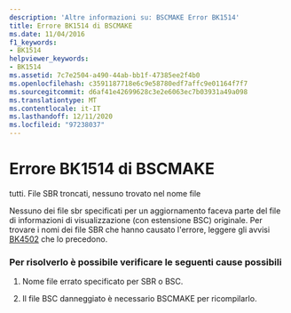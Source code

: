 ```yaml
---
description: 'Altre informazioni su: BSCMAKE Error BK1514'
title: Errore BK1514 di BSCMAKE
ms.date: 11/04/2016
f1_keywords:
- BK1514
helpviewer_keywords:
- BK1514
ms.assetid: 7c7e2504-a490-44ab-bb1f-47385ee2f4b0
ms.openlocfilehash: c3591187718e6c9e58780edf7affc9e01164f7f7
ms.sourcegitcommit: d6af41e42699628c3e2e6063ec7b03931a49a098
ms.translationtype: MT
ms.contentlocale: it-IT
ms.lasthandoff: 12/11/2020
ms.locfileid: "97238037"
---
```

# <a name="bscmake-error-bk1514"></a>Errore BK1514 di BSCMAKE

tutti. File SBR troncati, nessuno trovato nel nome file

Nessuno dei file sbr specificati per un aggiornamento faceva parte del file di informazioni di visualizzazione (con estensione BSC) originale. Per trovare i nomi dei file SBR che hanno causato l'errore, leggere gli avvisi [BK4502](../../error-messages/tool-errors/bscmake-warning-bk4502.md) che lo precedono.

### <a name="to-fix-by-checking-the-following-possible-causes"></a>Per risolverlo è possibile verificare le seguenti cause possibili

1. Nome file errato specificato per SBR o BSC.

1. Il file BSC danneggiato è necessario BSCMAKE per ricompilarlo.
